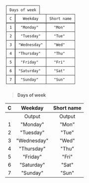 ```text
┌──────────────┐
│ Days of week │
├───╥──────────┴──┬────────────┐
│ C ║   Weekday   │ Short name │
╞═══╬═════════════╪════════════╡
│ 1 ║  "Monday"   │   "Mon"    │
├───╫─────────────┼────────────┤
│ 2 ║  "Tuesday"  │   "Tue"    │
├───╫─────────────┼────────────┤
│ 3 ║ "Wednesday" │   "Wed"    │
├───╫─────────────┼────────────┤
│ 4 ║ "Thursday"  │   "Thu"    │
├───╫─────────────┼────────────┤
│ 5 ║  "Friday"   │   "Fri"    │
├───╫─────────────┼────────────┤
│ 6 ║ "Saturday"  │   "Sat"    │
├───╫─────────────┼────────────┤
│ 7 ║  "Sunday"   │   "Sun"    │
└───╨─────────────┴────────────┘
```

> #### Days of week

| C |   Weekday   | Short name |
|:-:|:-----------:|:----------:|
|   |   Output    |   Output   |
| 1 |  "Monday"   |   "Mon"    |
| 2 |  "Tuesday"  |   "Tue"    |
| 3 | "Wednesday" |   "Wed"    |
| 4 | "Thursday"  |   "Thu"    |
| 5 |  "Friday"   |   "Fri"    |
| 6 | "Saturday"  |   "Sat"    |
| 7 |  "Sunday"   |   "Sun"    |
